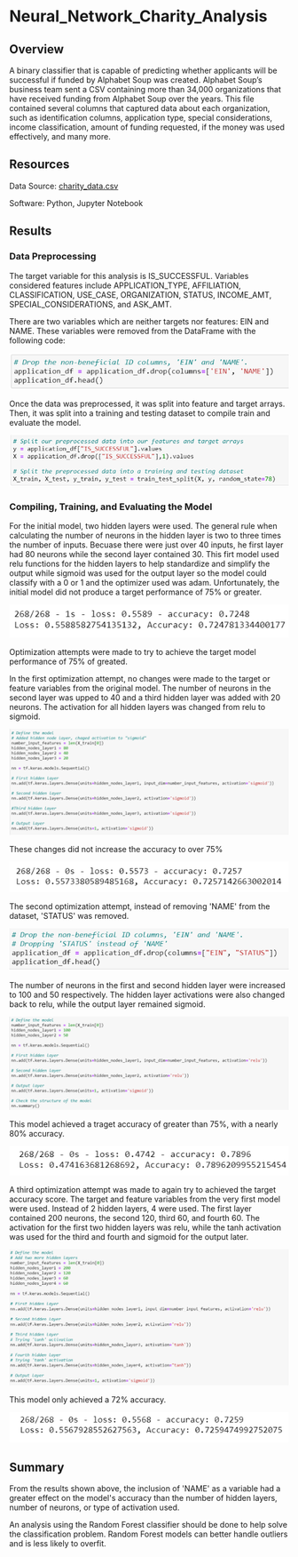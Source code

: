 # Neural_Network_Charity_Analysis
## Overview 
A binary classifier that is capable of predicting whether applicants will be successful if funded by Alphabet Soup was created. Alphabet Soup’s business team sent a CSV containing more than 34,000 organizations that have received funding from Alphabet Soup over the years. This file contained several columns that captured data about each organization, such as identification columns, application type, special considerations, income classification, amount of funding requested, if the money was used effectively, and many more.

## Resources
Data Source: [charity_data.csv](https://github.com/k-wrenn/Neural_Network_Charity_Analysis/blob/main/Resources/charity_data.csv)

Software: Python, Jupyter Notebook

## Results
### Data Preprocessing
The target variable for this analysis is IS_SUCCESSFUL. Variables considered features include APPLICATION_TYPE, AFFILIATION, CLASSIFICATION, USE_CASE, ORGANIZATION, STATUS, INCOME_AMT, SPECIAL_CONSIDERATIONS, and ASK_AMT.

There are two variables which are neither targets nor features: EIN and NAME. These variables were removed from the DataFrame with the following code:

![Drop](Resources/Images/Drop.PNG)

Once the data was preprocessed, it was split into feature and target arrays. Then, it was split into a training and testing dataset to compile train and evaluate the model.

![Split](Resources/Images/Split.PNG)

### Compiling, Training, and Evaluating the Model

For the initial model, two hidden layers were used. The general rule when calculating the number of neurons in the hidden layer is two to three times the number of inputs. Becuase there were just over 40 inputs, he first layer had 80 neurons while the second layer contained 30. This firt model used relu functions for the hidden layers to help standardize and simplify the output while sigmoid was used for the output layer so the model could classify with a 0 or 1 and the optimizer used was adam. Unfortunately, the initial model did not produce a target performance of 75% or greater.

![Initial](Resources/Images/Initial.PNG)

Optimization attempts were made to try to achieve the target model performance of 75% of greated. 

In the first optimization attempt, no changes were made to the target or feature variables from the original model. The number of neurons in the second layer was upped to 40 and a third hidden layer was added with 20 neurons. The activation for all hidden layers was changed from relu to sigmoid.

![Attempt1](Resources/Images/Attempt1.PNG)

These changes did not increase the accuracy to over 75%

![Optimization1](Resources/Images/Optimization1.PNG)


The second optimization attempt, instead of removing 'NAME' from the dataset, 'STATUS' was removed.

![Attempt2](Resources/Images/Attempt2.PNG)

The number of neurons in the first and second hidden layer were increased to 100 and 50 respectively. The hidden layer activations were also changed back to relu, while the output layer remained sigmoid.

![Att2](Resources/Images/Att2.PNG)


This model achieved a traget accuracy of greater than 75%, with a nearly 80% accuracy.

![Optimization2](Resources/Images/Optimization2.PNG)

A third optimization attempt was made to again try to achieved the target accuracy score. The target and feature variables from the very first model were used. Instead of 2 hidden layers, 4 were used. The first layer contained 200 neurons, the second 120, third 60, and fourth 60. The activation for the first two hidden layers was relu, while the tanh activation was used for the third and fourth and sigmoid for the output later.

![Att3](Resources/Images/Att3.PNG)

This model only achieved a 72% accuracy.

![Optimization3](Resources/Images/Optimization3.PNG)

## Summary
From the results shown above, the inclusion of 'NAME' as a variable had a greater effect on the model's accuracy than the number of hidden layers, number of neurons, or type of activation used.

An analysis using the Random Forest classifier should be done to help solve the classification problem. Random Forest models can better handle outliers and is less likely to overfit.
